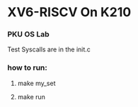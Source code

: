 # XV6-RISCV On K210

### PKU OS Lab 


Test Syscalls are in the init.c

### how to run:

1. make my_set 

2. make run
